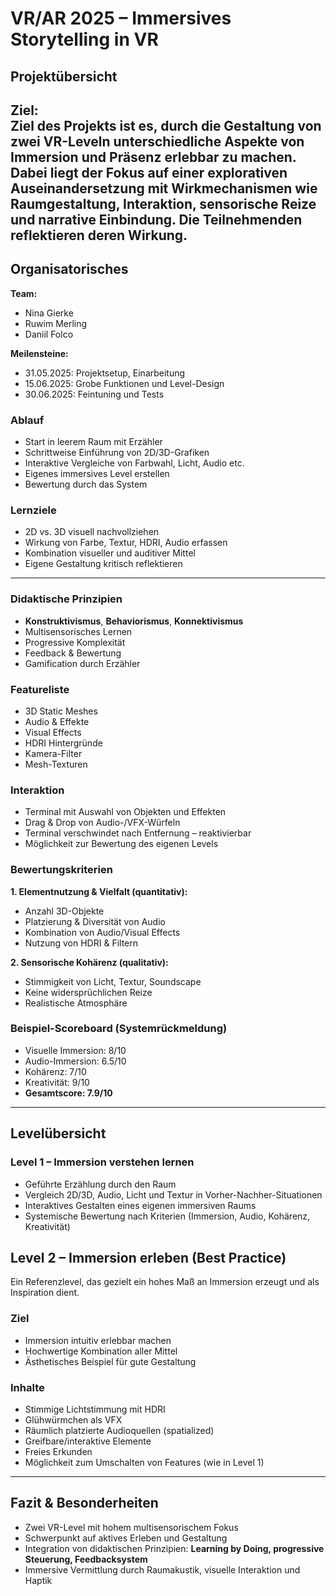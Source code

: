 #  VR/AR 2025 – Immersives Storytelling in VR 

## Projektübersicht

**Ziel:**  
Ziel des Projekts ist es, durch die Gestaltung von zwei VR-Leveln unterschiedliche Aspekte von Immersion und Präsenz erlebbar zu machen. Dabei liegt der Fokus auf einer explorativen Auseinandersetzung mit Wirkmechanismen wie Raumgestaltung, Interaktion, sensorische Reize und narrative Einbindung. Die Teilnehmenden reflektieren deren Wirkung.
---

## Organisatorisches

**Team:**  
- Nina Gierke  
- Ruwim Merling 
- Daniil Folco
  
**Meilensteine:**  
- 31.05.2025: Projektsetup, Einarbeitung  
- 15.06.2025: Grobe Funktionen und Level-Design  
- 30.06.2025: Feintuning und Tests  


### Ablauf

- Start in leerem Raum mit Erzähler  
- Schrittweise Einführung von 2D/3D-Grafiken  
- Interaktive Vergleiche von Farbwahl, Licht, Audio etc.  
- Eigenes immersives Level erstellen  
- Bewertung durch das System


### Lernziele

- 2D vs. 3D visuell nachvollziehen  
- Wirkung von Farbe, Textur, HDRI, Audio erfassen  
- Kombination visueller und auditiver Mittel  
- Eigene Gestaltung kritisch reflektieren
---


### Didaktische Prinzipien

- **Konstruktivismus**, **Behaviorismus**, **Konnektivismus**  
- Multisensorisches Lernen  
- Progressive Komplexität  
- Feedback & Bewertung  
- Gamification durch Erzähler

### Featureliste

- 3D Static Meshes  
- Audio & Effekte  
- Visual Effects  
- HDRI Hintergründe  
- Kamera-Filter  
- Mesh-Texturen

### Interaktion

- Terminal mit Auswahl von Objekten und Effekten  
- Drag & Drop von Audio-/VFX-Würfeln  
- Terminal verschwindet nach Entfernung – reaktivierbar  
- Möglichkeit zur Bewertung des eigenen Levels


### Bewertungskriterien

**1. Elementnutzung & Vielfalt (quantitativ):**

- Anzahl 3D-Objekte  
- Platzierung & Diversität von Audio  
- Kombination von Audio/Visual Effects  
- Nutzung von HDRI & Filtern

**2. Sensorische Kohärenz (qualitativ):**

- Stimmigkeit von Licht, Textur, Soundscape  
- Keine widersprüchlichen Reize  
- Realistische Atmosphäre

### Beispiel-Scoreboard (Systemrückmeldung)

- Visuelle Immersion: 8/10  
- Audio-Immersion: 6.5/10  
- Kohärenz: 7/10  
- Kreativität: 9/10  
- **Gesamtscore: 7.9/10**

---
## Levelübersicht

### Level 1 – Immersion verstehen lernen  
- Geführte Erzählung durch den Raum  
- Vergleich 2D/3D, Audio, Licht und Textur in Vorher-Nachher-Situationen  
- Interaktives Gestalten eines eigenen immersiven Raums  
- Systemische Bewertung nach Kriterien (Immersion, Audio, Kohärenz, Kreativität)

## Level 2 – Immersion erleben (Best Practice)

Ein Referenzlevel, das gezielt ein hohes Maß an Immersion erzeugt und als Inspiration dient.

### Ziel

- Immersion intuitiv erlebbar machen  
- Hochwertige Kombination aller Mittel  
- Ästhetisches Beispiel für gute Gestaltung

### Inhalte

- Stimmige Lichtstimmung mit HDRI  
- Glühwürmchen als VFX  
- Räumlich platzierte Audioquellen (spatialized)  
- Greifbare/interaktive Elemente  
- Freies Erkunden  
- Möglichkeit zum Umschalten von Features (wie in Level 1)


---


## Fazit & Besonderheiten  

- Zwei VR-Level mit hohem multisensorischem Fokus  
- Schwerpunkt auf aktives Erleben und Gestaltung  
- Integration von didaktischen Prinzipien: **Learning by Doing, progressive Steuerung, Feedbacksystem**  
- Immersive Vermittlung durch Raumakustik, visuelle Interaktion und Haptik  

